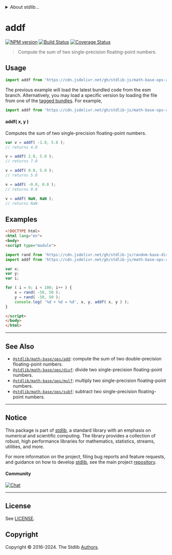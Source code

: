 <!--

@license Apache-2.0

Copyright (c) 2021 The Stdlib Authors.

Licensed under the Apache License, Version 2.0 (the "License");
you may not use this file except in compliance with the License.
You may obtain a copy of the License at

   http://www.apache.org/licenses/LICENSE-2.0

Unless required by applicable law or agreed to in writing, software
distributed under the License is distributed on an "AS IS" BASIS,
WITHOUT WARRANTIES OR CONDITIONS OF ANY KIND, either express or implied.
See the License for the specific language governing permissions and
limitations under the License.

-->


<details>
  <summary>
    About stdlib...
  </summary>
  <p>We believe in a future in which the web is a preferred environment for numerical computation. To help realize this future, we've built stdlib. stdlib is a standard library, with an emphasis on numerical and scientific computation, written in JavaScript (and C) for execution in browsers and in Node.js.</p>
  <p>The library is fully decomposable, being architected in such a way that you can swap out and mix and match APIs and functionality to cater to your exact preferences and use cases.</p>
  <p>When you use stdlib, you can be absolutely certain that you are using the most thorough, rigorous, well-written, studied, documented, tested, measured, and high-quality code out there.</p>
  <p>To join us in bringing numerical computing to the web, get started by checking us out on <a href="https://github.com/stdlib-js/stdlib">GitHub</a>, and please consider <a href="https://opencollective.com/stdlib">financially supporting stdlib</a>. We greatly appreciate your continued support!</p>
</details>

# addf

[![NPM version][npm-image]][npm-url] [![Build Status][test-image]][test-url] [![Coverage Status][coverage-image]][coverage-url] <!-- [![dependencies][dependencies-image]][dependencies-url] -->

> Compute the sum of two single-precision floating-point numbers.

<!-- Section to include introductory text. Make sure to keep an empty line after the intro `section` element and another before the `/section` close. -->

<section class="intro">

</section>

<!-- /.intro -->

<!-- Package usage documentation. -->



<section class="usage">

## Usage

```javascript
import addf from 'https://cdn.jsdelivr.net/gh/stdlib-js/math-base-ops-addf@esm/index.mjs';
```
The previous example will load the latest bundled code from the esm branch. Alternatively, you may load a specific version by loading the file from one of the [tagged bundles](https://github.com/stdlib-js/math-base-ops-addf/tags). For example,

```javascript
import addf from 'https://cdn.jsdelivr.net/gh/stdlib-js/math-base-ops-addf@v0.2.1-esm/index.mjs';
```

#### addf( x, y )

Computes the sum of two single-precision floating-point numbers.

```javascript
var v = addf( -1.0, 5.0 );
// returns 4.0

v = addf( 2.0, 5.0 );
// returns 7.0

v = addf( 0.0, 5.0 );
// returns 5.0

v = addf( -0.0, 0.0 );
// returns 0.0

v = addf( NaN, NaN );
// returns NaN
```

</section>

<!-- /.usage -->

<!-- Package usage notes. Make sure to keep an empty line after the `section` element and another before the `/section` close. -->

<section class="notes">

</section>

<!-- /.notes -->

<!-- Package usage examples. -->

<section class="examples">

## Examples

<!-- eslint no-undef: "error" -->

```html
<!DOCTYPE html>
<html lang="en">
<body>
<script type="module">

import rand from 'https://cdn.jsdelivr.net/gh/stdlib-js/random-base-discrete-uniform@esm/index.mjs';
import addf from 'https://cdn.jsdelivr.net/gh/stdlib-js/math-base-ops-addf@esm/index.mjs';

var x;
var y;
var i;

for ( i = 0; i < 100; i++ ) {
    x = rand( -50, 50 );
    y = rand( -50, 50 );
    console.log( '%d + %d = %d', x, y, addf( x, y ) );
}

</script>
</body>
</html>
```

</section>

<!-- /.examples -->

<!-- C interface documentation. -->



<!-- Section for related `stdlib` packages. Do not manually edit this section, as it is automatically populated. -->

<section class="related">

* * *

## See Also

-   <span class="package-name">[`@stdlib/math-base/ops/add`][@stdlib/math/base/ops/add]</span><span class="delimiter">: </span><span class="description">compute the sum of two double-precision floating-point numbers.</span>
-   <span class="package-name">[`@stdlib/math-base/ops/divf`][@stdlib/math/base/ops/divf]</span><span class="delimiter">: </span><span class="description">divide two single-precision floating-point numbers.</span>
-   <span class="package-name">[`@stdlib/math-base/ops/mulf`][@stdlib/math/base/ops/mulf]</span><span class="delimiter">: </span><span class="description">multiply two single-precision floating-point numbers.</span>
-   <span class="package-name">[`@stdlib/math-base/ops/subf`][@stdlib/math/base/ops/subf]</span><span class="delimiter">: </span><span class="description">subtract two single-precision floating-point numbers.</span>

</section>

<!-- /.related -->

<!-- Section for all links. Make sure to keep an empty line after the `section` element and another before the `/section` close. -->


<section class="main-repo" >

* * *

## Notice

This package is part of [stdlib][stdlib], a standard library with an emphasis on numerical and scientific computing. The library provides a collection of robust, high performance libraries for mathematics, statistics, streams, utilities, and more.

For more information on the project, filing bug reports and feature requests, and guidance on how to develop [stdlib][stdlib], see the main project [repository][stdlib].

#### Community

[![Chat][chat-image]][chat-url]

---

## License

See [LICENSE][stdlib-license].


## Copyright

Copyright &copy; 2016-2024. The Stdlib [Authors][stdlib-authors].

</section>

<!-- /.stdlib -->

<!-- Section for all links. Make sure to keep an empty line after the `section` element and another before the `/section` close. -->

<section class="links">

[npm-image]: http://img.shields.io/npm/v/@stdlib/math-base-ops-addf.svg
[npm-url]: https://npmjs.org/package/@stdlib/math-base-ops-addf

[test-image]: https://github.com/stdlib-js/math-base-ops-addf/actions/workflows/test.yml/badge.svg?branch=v0.2.1
[test-url]: https://github.com/stdlib-js/math-base-ops-addf/actions/workflows/test.yml?query=branch:v0.2.1

[coverage-image]: https://img.shields.io/codecov/c/github/stdlib-js/math-base-ops-addf/main.svg
[coverage-url]: https://codecov.io/github/stdlib-js/math-base-ops-addf?branch=main

<!--

[dependencies-image]: https://img.shields.io/david/stdlib-js/math-base-ops-addf.svg
[dependencies-url]: https://david-dm.org/stdlib-js/math-base-ops-addf/main

-->

[chat-image]: https://img.shields.io/gitter/room/stdlib-js/stdlib.svg
[chat-url]: https://app.gitter.im/#/room/#stdlib-js_stdlib:gitter.im

[stdlib]: https://github.com/stdlib-js/stdlib

[stdlib-authors]: https://github.com/stdlib-js/stdlib/graphs/contributors

[umd]: https://github.com/umdjs/umd
[es-module]: https://developer.mozilla.org/en-US/docs/Web/JavaScript/Guide/Modules

[deno-url]: https://github.com/stdlib-js/math-base-ops-addf/tree/deno
[deno-readme]: https://github.com/stdlib-js/math-base-ops-addf/blob/deno/README.md
[umd-url]: https://github.com/stdlib-js/math-base-ops-addf/tree/umd
[umd-readme]: https://github.com/stdlib-js/math-base-ops-addf/blob/umd/README.md
[esm-url]: https://github.com/stdlib-js/math-base-ops-addf/tree/esm
[esm-readme]: https://github.com/stdlib-js/math-base-ops-addf/blob/esm/README.md
[branches-url]: https://github.com/stdlib-js/math-base-ops-addf/blob/main/branches.md

[stdlib-license]: https://raw.githubusercontent.com/stdlib-js/math-base-ops-addf/main/LICENSE

<!-- <related-links> -->

[@stdlib/math/base/ops/add]: https://github.com/stdlib-js/math-base-ops-add/tree/esm

[@stdlib/math/base/ops/divf]: https://github.com/stdlib-js/math-base-ops-divf/tree/esm

[@stdlib/math/base/ops/mulf]: https://github.com/stdlib-js/math-base-ops-mulf/tree/esm

[@stdlib/math/base/ops/subf]: https://github.com/stdlib-js/math-base-ops-subf/tree/esm

<!-- </related-links> -->

</section>

<!-- /.links -->
